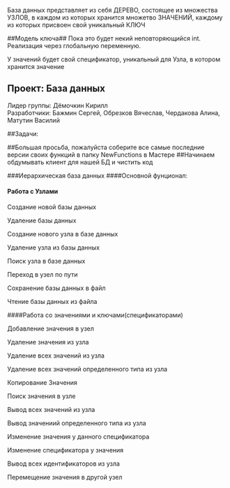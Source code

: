 
База данных представляет из себя ДЕРЕВО, состоящее из множества УЗЛОВ, в каждом из которых хранится множетво ЗНАЧЕНИЙ, каждому из которых присвоен свой уникальный КЛЮЧ

##Модель ключа##
Пока это будет некий неповторяющийся int.
Реализация через глобальную переменную.

У значений будет свой спецификатор, уникальный для Узла, в котором хранится значение

## Проект: База данных
Лидер группы: Дёмочкин Кирилл  
Разработчики: Бажмин Сергей, Обрезков Вячеслав, Чердакова Алина, Матутин Василий  

##Задачи:  

##Большая просьба, пожалуйста соберите все самые последние версии своих функций в папку NewFunctions в Мастере
##Начинаем обдумывать клиент для нашей БД и чистить код

 
###Иерархическая база данных 
####Основной фунционал:  
#### Работа с Узлами

Создание новой базы данных  

Удаление базы данных  

Создание нового узла в базе данных  

Удаление узла из базы данных  

Поиск узла в базе данных  

Переход в узел по пути

Сохранение базы данных в файл

Чтение базы данных из файла

####Работа со значениями и ключами(спецификаторами)

Добавление значения в узел

Удаление значения из узла

Удаление всех значений из узла

Удаление всех значений определенного типа из узла

Копирование Значения

Поиск значения в узле

Вывод всех значений из узла

Вывод значениий определенного типа из узла

Изменение значения у данного спецификатора

Изменение спецификатора у значения

Вывод всех идентификаторов из узла

Перемещение значения в другой узел
